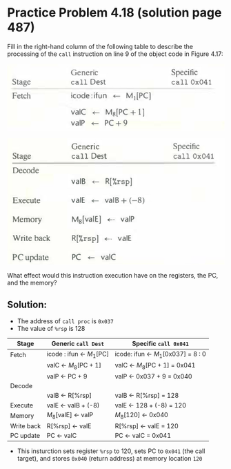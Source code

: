 # Practice Problem 4.18 (solution page 487)
Fill in the right-hand column of the following table to describe the processing of the `call` instruction on line 9 of the object code in Figure 4.17:

![](./images/4.18.png)

![](./images/4.18_2.png)

What effect would this instruction execution have on the registers, the PC, and the memory?

## Solution:

- The address of `call proc` is `0x037`
- The value of `%rsp` is 128

|Stage|Generic `call Dest`|Specific `call 0x041`|
|-|-|-|
|Fetch|icode : ifun $\leftarrow$ $M_1$[PC]|icode: ifun $\leftarrow$ $M_1$[0x037] = 8 : 0|
||valC $\leftarrow$ $M_8$[PC + 1]|valC $\leftarrow$ $M_8$[PC + 1] = 0x041|
||valP $\leftarrow$ PC + 9|valP $\leftarrow$ 0x037 + 9 = 0x040|
|Decode|||
||valB $\leftarrow$ R[%rsp]|valB $\leftarrow$ R[%rsp] = 128|
|Execute|valE $\leftarrow$ valB + (-8)|valE $\leftarrow$ 128 + (-8) = 120|
|Memory|$M_8$[valE] $\leftarrow$ valP|$M_8$[120] $\leftarrow$ 0x040|
|Write back|R[%rsp] $\leftarrow$ valE|R[%rsp] $\leftarrow$ valE = 120|
|PC update|PC $\leftarrow$ valC|PC $\leftarrow$ valC = 0x041|

- This insturction sets register `%rsp` to 120, sets PC to `0x041` (the call target), and stores `0x040` (return address) at memory location `120`